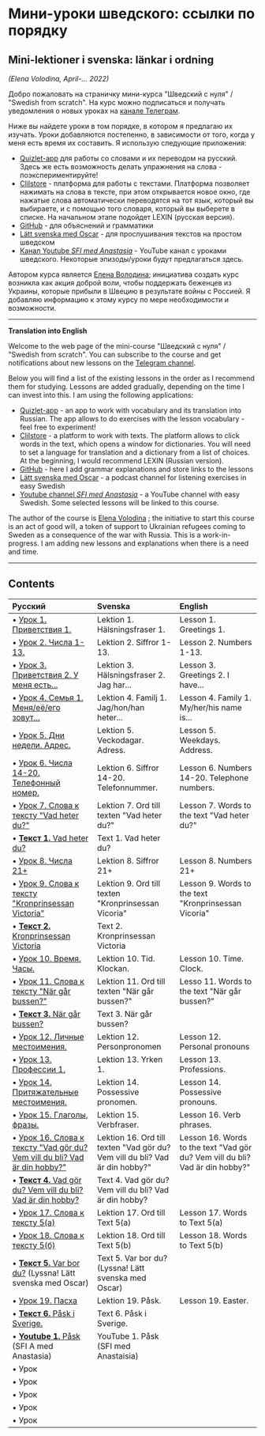 # Мини-уроки шведского: ссылки по порядку
## Mini-lektioner i svenska: länkar i ordning 

*(Elena Volodina, April-... 2022)*

Добро пожаловать на страничку мини-курса "Шведский с нуля" / "Swedish from scratch". На курс можно подписаться и получать уведомления о новых уроках на [канале Телеграм](https://t.me/quizlet4swedish). 

Ниже вы найдете уроки в том порядке, в котором я предлагаю их изучать. Уроки добавляются постепенно, в зависимости от того, когда у меня есть время их составить. Я использую следующие приложения:

* [Quizlet-app](https://quizlet.com/class/22036236/) для работы со словами и их переводом на русский. Здесь же есть возможность делать упражнения на слова - поэкспериментируйте! 
* [Clilstore](https://clilstore.eu/clilstore/index.php) - платформа для работы с текстами. Платформа позволяет нажимать на слова в тексте, при этом открывается новое окно, где нажатые слова автоматически переводятся на тот язык, который вы выбираете, и с помощью того словаря, который вы выберете в списке. На начальном этапе подойдет LEXIN (русская версия). 
* [GitHub](https://elenavolodina.github.io/SwedishFromScratch/Lessons) - для объяснений и грамматики
* [Lätt svenska med Oscar](https://podcasts.apple.com/us/podcast/swedish-podcast-for-beginners-l%C3%A4tt-svenska-med-oskar/id1579313463) - для прослушивания текстов на простом шведском 
* [Канал Youtube _SFI med Anastasia_](https://www.youtube.com/channel/UCsBJdKJxjnCf_6BxcmZHadw) - YouTube канал с уроками шведского. Некоторые эпизоды/уроки будут предлагаться здесь.

Автором курса является [Елена Володина](https://spraakbanken.gu.se/en/about/staff/elena); инициатива создать курс возникла как акция доброй воли, чтобы поддержать беженцев из Украины, которые прибыли в Швецию в результате войны с Россией.
Я добавляю информацию к этому курсу по мере необходимости и возможности. 

_____________________________________________________________________________________

**Translation into English**

Welcome to the web page of the mini-course "Шведский с нуля" / "Swedish from scratch". You can subscribe to the course and get notifications about new lessons on the [Telegram channel](https://t.me/quizlet4swedish). 

Below you will find a list of the existing lessons in the order as I recommend them for studying. Lessons are added gradually, depending on the time I can invest into this. I am using the following applications:

* [Quizlet-app](https://quizlet.com/class/22036236/) - an app to work with vocabulary and its translation into Russian. The app allows to do exercises with the lesson vocabulary - feel free to experiment! 
* [Clilstore](https://clilstore.eu/clilstore/index.php) - a platform to work with texts. The platform allows to click words in the text, which opens a window for dictionaries. You will need to set a language for translation and a dictionary from a list of choices. At the beginning, I would recommend LEXIN (Russian version). 
* [GitHub](https://elenavolodina.github.io/SwedishFromScratch/Lessons) - here I add grammar explanations and store links to the lessons
* [Lätt svenska med Oscar](https://podcasts.apple.com/us/podcast/swedish-podcast-for-beginners-l%C3%A4tt-svenska-med-oskar/id1579313463) - a podcast channel for listening exercises in easy Swedish 
* [Youtube channel _SFI med Anastasia_](https://www.youtube.com/channel/UCsBJdKJxjnCf_6BxcmZHadw) - a YouTube channel with easy Swedish. Some selected lessons will be linked to this course.

The author of the course is [Elena Volodina](https://spraakbanken.gu.se/en/about/staff/elena) ; the initiative to start this course is an act of good will, a token of support to Ukrainian refugees coming to Sweden as a consequence of the war with Russia.
This is a work-in-progress. I am adding new lessons and explanations when there is a need and time. 

_____________________________________________________________________________________

## Contents

| Русский |  Svenska | English |
|:-------------|:--------------|:--------------
|• [Урок 1. Приветствия 1.](https://quizlet.com/686185459/%D0%A3%D1%80%D0%BE%D0%BA-1-flash-cards/) | Lektion 1. Hälsningsfraser 1. |  Lesson 1. Greetings 1.|
|• [Урок 2. Числа 1-13.](https://quizlet.com/686186796/%D0%A3%D1%80%D0%BE%D0%BA-2-flash-cards/) | Lektion 2. Siffror 1-13. | Lesson 2. Numbers 1-13.  | |
|• [Урок 3. Приветствия 2. У меня есть...](https://quizlet.com/686387579/%D0%A3%D1%80%D0%BE%D0%BA-3-flash-cards/) | Lektion 3. Hälsningsfraser 2. Jag har... | Lesson 3. Greetings 2. I have...|
|• [Урок 4. Семья 1. Меня/её/его зовут...](https://quizlet.com/686391035/%D0%A3%D1%80%D0%BE%D0%BA-4-flash-cards/) | Lektion 4. Familj 1. Jag/hon/han heter... | Lesson 4. Family 1. My/her/his name is... | 
|• [Урок 5. Дни недели. Адрес.](https://quizlet.com/686394414/%D0%A3%D1%80%D0%BE%D0%BA-5-flash-cards/) | Lektion 5. Veckodagar. Adress. | Lesson 5. Weekdays. Address. | 
|• [Урок 6. Числа 14-20. Телефонный номер.](https://quizlet.com/686408178/%D0%A3%D1%80%D0%BE%D0%BA-6-flash-cards/) | Lektion 6. Siffror 14-20. Telefonnummer. | Lesson 6. Numbers 14-20. Telephone numbers. |
|• [Урок 7. Слова к тексту "Vad heter du?"](https://quizlet.com/688326916/%D0%A3%D1%80%D0%BE%D0%BA-7-%D0%A2%D0%B5%D0%BA%D1%81%D1%82-1-flash-cards/) | Lektion 7. Ord till texten "Vad heter du?" | Lesson 7. Words to the text "Vad heter du?" | 
|• [**Текст 1.** Vad heter du?](https://multidict.net/wordlink/?navsize=1&sl=sv&url=https://multidict.net/clilstore/page.php?id=10359{and}user=elena.v.gu{and}hl=ru) | Text 1. Vad heter du? | |
|• [Урок 8. Числа 21+](https://quizlet.com/688888176/%D0%A3%D1%80%D0%BE%D0%BA-8-flash-cards/) | Lektion 8. Siffror 21+ | Lesson 8. Numbers 21+ | 
|• [Урок 9. Слова к тексту "Kronprinsessan Victoria"](https://quizlet.com/689280500/%D0%A3%D1%80%D0%BE%D0%BA-9-%D0%A2%D0%B5%D0%BA%D1%81%D1%82-2-flash-cards/) | Lektion 9. Ord till texten "Kronprinsessan Vicoria" | Lesson 9. Words to the text "Kronprinsessan Vicoria" | 
|• [**Текст 2.** Kronprinsessan Victoria](https://multidict.net/wordlink/?navsize=1&sl=sv&url=https://multidict.net/clilstore/page.php?id=10366{and}user=elena.v.gu{and}hl=ru) | Text 2. Kronprinsessan Victoria | |
|• [Урок 10. Время. Часы.](https://quizlet.com/689789678/%D0%A3%D1%80%D0%BE%D0%BA-10-flash-cards/) | Lektion 10. Tid. Klockan. | Lesson 10. Time. Clock. |
|• [Урок 11. Слова к тексту "När går bussen?"](https://quizlet.com/690008419/%D0%A3%D1%80%D0%BE%D0%BA-11-%D0%A2%D0%B5%D0%BA%D1%81%D1%82-3-flash-cards/) | Lektion 11. Ord till texten "När går bussen?" | Lesso 11. Words to the text "När går bussen?" |
|• [**Текст 3.** När går bussen?](https://multidict.net/wordlink/?navsize=1&sl=sv&url=https://multidict.net/clilstore/page.php?id=10375{and}user=elena.v.gu{and}hl=ru) | Text 3. När går bussen?| | 
|• [Урок 12. Личные местоимения.](https://quizlet.com/690468663/%D0%A3%D1%80%D0%BE%D0%BA-12-%D0%9C%D0%B5%D1%81%D1%82%D0%BE%D0%B8%D0%BC%D0%B5%D0%BD%D0%B8%D1%8F-flash-cards/) | Lektion 12. Personpronomen | Lesson 12. Personal pronouns | 
|• [Урок 13. Профессии 1.](https://quizlet.com/690702769/%D0%A3%D1%80%D0%BE%D0%BA-13-%D0%9F%D1%80%D0%BE%D1%84%D0%B5%D1%81%D1%81%D0%B8%D0%B8-flash-cards/) | Lektion 13. Yrken 1. | Lesson 13. Professions. |
|• [Урок 14. Притяжательные местоимения.](https://quizlet.com/690955754/%D0%A3%D1%80%D0%BE%D0%BA-14-%D0%9F%D1%80%D0%B8%D1%82%D1%8F%D0%B6%D0%B0%D1%82%D0%B5%D0%BB%D1%8C%D0%BD%D1%8B%D0%B5-%D0%BC%D0%B5%D1%81%D1%82%D0%BE%D0%B8%D0%BC%D0%B5%D0%BD%D0%B8%D1%8F-flash-cards/) | Lektion 14. Possessive pronomen. | Lesson 14. Possessive pronouns.|
|• [Урок 15. Глаголы, фразы. ](https://quizlet.com/691038864/%D0%A3%D1%80%D0%BE%D0%BA-15-%D0%93%D0%BB%D0%B0%D0%B3%D0%BE%D0%BB%D1%8B-%D1%84%D1%80%D0%B0%D0%B7%D1%8B-flash-cards/) | Lektion 15. Verbfraser. | Lesson 16. Verb phrases. |
|• [Урок 16. Слова к тексту "Vad gör du? Vem vill du bli? Vad är din hobby?" ](https://quizlet.com/691053430/%D0%A3%D1%80%D0%BE%D0%BA-16-%D0%A2%D0%B5%D0%BA%D1%81%D1%82-4-flash-cards/) | Lektion 16. Ord till texten "Vad gör du? Vem vill du bli? Vad är din hobby?" | Lesson 16. Words to the text "Vad gör du? Vem vill du bli? Vad är din hobby?" |
|• [**Текст 4.** Vad gör du? Vem vill du bli? Vad är din hobby?](http://multidict.net/wordlink/?navsize=1&sl=sv&url=http://multidict.net/clilstore/page.php?id=10383{and}user=elena.v.gu{and}hl=ru) | Text 4. Vad gör du? Vem vill du bli? Vad är din hobby?| |
|• [Урок 17. Слова к тексту 5(а)](https://quizlet.com/691881523/%D0%A3%D1%80%D0%BE%D0%BA-17-%D0%A2%D0%B5%D0%BA%D1%81%D1%82-5%D0%B0-flash-cards/)| Lektion 17. Ord till Text 5(a)| Lesson 17. Words to Text 5(a) | 
|• [Урок 18. Слова к тексту 5(б)](https://quizlet.com/691902987/%D0%A3%D1%80%D0%BE%D0%BA-18-%D0%A2%D0%B5%D0%BA%D1%81%D1%82-5%D0%B1-flash-cards/) | Lektion 18. Ord till Text 5(b)| Lesson 18. Words to Text 5(b) | |
|• [**Текст 5.** Var bor du?](https://clilstore.eu/wordlink/?navsize=1&sl=sv&url=https://clilstore.eu/clilstore/page.php?id=10386{and}user=elena.v.gu{and}hl=ru) (Lyssna! Lätt svenska med Oscar)| Text 5. Var bor du? (Lyssna! Lätt svenska med Oscar)| | 
|• [Урок 19. Пасха](https://quizlet.com/692519823/%D0%A3%D1%80%D0%BE%D0%BA-19-%D0%9F%D0%B0%D1%81%D1%85%D0%B0-flash-cards/) | Lektion 19. Påsk. | Lesson 19. Easter.| 
|• [**Текст 6.** Påsk i Sverige.](https://clilstore.eu/wordlink/?navsize=1&sl=sv&url=https://clilstore.eu/clilstore/page.php?id=10387{and}hl=ru)| Text 6. Påsk i Sverige. ||
|• [**Youtube 1.** Påsk](https://www.youtube.com/watch?v=rICKA6XDi68) (SFI A med Anastasia)| YouTube 1. Påsk (SFI med Anastaisia)| | |
|• Урок| | | |
|• Урок| | | |
|• Урок| | | |
|• Урок| | | |
|• Урок| | | |
